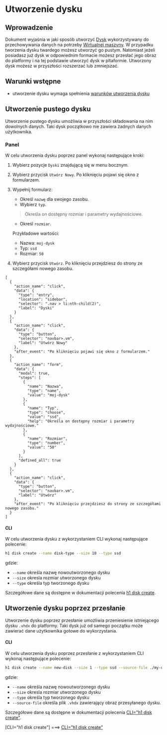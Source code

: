 # Utworzenie dysku

## Wprowadzenie

Dokument wyjaśnia w jaki sposób utworzyć [Dysk](/resource/storage/disk.md) wykorzystywany do przechowywania danych na potrzeby [Wirtualnej maszyny](/resource/compute/virtual-machine.md). W przypadku tworzenia dysku twardego możesz utworzyć go pustym. Natomiast jeżeli posiadasz już dysk w odpowiednim formacie możesz przesłać jego obraz do platformy i na tej podstawie utworzyć dysk w pltaformie. Utworzony dysk możesz w przyszłości rozszerzać lub zmniejszać.

## Warunki wstępne

* utworzenie dysku wymaga spełnienia [warunków utworzenia dysku](/resource/storage/disk.md#utworzenie)

## Utworzenie pustego dysku

Utworzenie pustego dysku umożliwia w przyszłości składowania na nim dowolnych danych. Taki dysk początkowo nie zawiera żadnych danych użytkownika.

### Panel

W celu utworzenia dysku poprzez panel wykonaj następujące kroki:

1. Wybierz pozycje ```Dyski``` znajdującą się w menu bocznym.
2. Wybierz przycisk ```Utwórz Nowy```. Po kliknięciu pojawi się okno z formularzem.
3. Wypełnij formularz:

	* Określ ```nazwę``` dla swojego zasobu.
	* Wybierz ```typ```.

	> Określa on dostępny rozmiar i parametry wydajnościowe.

    * Określ ```rozmiar```.

	Przykładowe wartości:

	 * Nazwa: ```moj-dysk```
	 * Typ: ```ssd```
	 * Rozmiar: ```50```

4. Wybierz przycisk ``Utwórz``.  Po kliknięciu przejdziesz do strony ze szczegółami nowego zasobu.

```guide
[
  {
    "action_name": "click",
    "data": {
      "type": "entry",
      "location": "sidebar",
      "selector": ".nav > li:nth-child(2)",
      "label": "Dyski"
    }
  },
  {
    "action_name": "click",
    "data": {
      "type": "button",
      "selector": "navbar>.vm",
      "label": "Utwórz Nowy"
    },
    "after_event": "Po kliknięciu pojawi się okno z formularzem."
  },
  {
    "action_name": "form",
    "data": {
      "modal": true,
      "steps": [
        {
          "name": "Nazwa",
          "type": "name",
          "value": "moj-dysk"
        },
        {
          "name": "Typ",
          "type": "choose",
          "value": "ssd",
          "help": "Określa on dostępny rozmiar i parametry wydajnościowe."
        },
        {
          "name": "Rozmiar",
          "type": "number",
          "value": "50"
        }
      ],
      "defined_all": true
    }
  },
  {
    "action_name": "click",
    "data": {
      "type": "button",
      "selector": "navbar>.vm",
      "label": "Utwórz"
    },
    "after_event": "Po kliknięciu przejdziesz do strony ze szczegółami nowego zasobu."
  }
]
```
    
#### CLI

W celu utworzenia dysku z wykorzystaniem CLI wykonaj następujące polecenie:

```bash
h1 disk create --name disk-type --size 10 --type ssd
```
gdzie:

 * ```--name``` określa nazwę nowoutworzonego dysku
 * ```--size``` okresla rozmiar utworzonego dysku
 * ```--type``` określa typ tworzonego dysku

Szczegółowe dane są dostępne w dokumentacji polecenia [h1 disk create](/h1-cli/disk.md#disk-create).

## Utworzenie dysku poprzez przesłanie

Utworzenie dysku poprzez przesłanie umożliwia przeniesienie istniejącego dysku ```.vhdx``` do platformy. Taki dysk już od samego początku może zawierać dane użytkownika gotowe do wykorzystania.

#### CLI

W celu utworzenia dysku poprzez przesłanie z wykorzystaniem CLI wykonaj następujące polecenie:

```bash
h1 disk create --name new-disk --size 1 --type ssd --source-file ./my-disk.vhdx
```

gdzie:

 * ```--name``` określa nazwę nowoutworzonego dysku
 * ```--size``` okresla rozmiar utworzonego dysku
 * ```--type``` określa typ tworzonego dysku
 * ```--source-file``` określa plik ```.vhdx``` zawierający obraz przesyłanego dysku.

Szczegółowe dane są dostępne w dokumentacji polecenia [CLI="h1 disk create"](/h1-cli/disk.md#disk-create).

[CLI="h1 disk create"] ===> [CLI="h1 disk create"](/h1-cli/disk.md#disk-create)